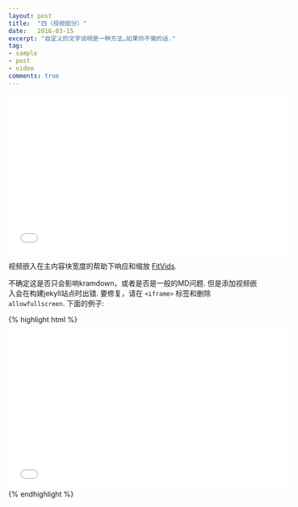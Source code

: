 ```yaml
---
layout: post
title:  "四（视频部分）"
date:   2016-03-15
excerpt: "自定义的文字说明是一种方法…如果你不懒的话."
tag:
- sample
- post
- video
comments: true
---
```

<iframe width="560" height="315" src="//www.bilibili.com/c6a1e980-2e76-4359-9c48-e53184b5afac" frameborder="0"> </iframe>

视频嵌入在主内容块宽度的帮助下响应和缩放 [FitVids](http://fitvidsjs.com/).

不确定这是否只会影响kramdown，或者是否是一般的MD问题. 但是添加视频嵌入会在构建jekyll站点时出错. 要修复，请在 `<iframe>` 标签和删除 `allowfullscreen`. 下面的例子:

{% highlight html %}
<iframe width="560" height="315" src="//www.bilibili.com/video/av32582939" frameborder="0"> </iframe>
{% endhighlight %}
